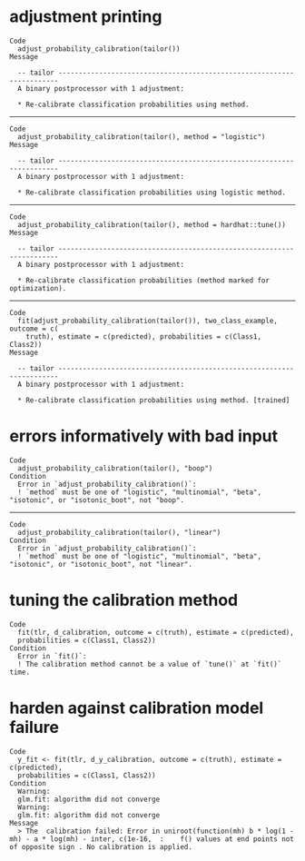 # adjustment printing

    Code
      adjust_probability_calibration(tailor())
    Message
      
      -- tailor ----------------------------------------------------------------------
      A binary postprocessor with 1 adjustment:
      
      * Re-calibrate classification probabilities using method.

---

    Code
      adjust_probability_calibration(tailor(), method = "logistic")
    Message
      
      -- tailor ----------------------------------------------------------------------
      A binary postprocessor with 1 adjustment:
      
      * Re-calibrate classification probabilities using logistic method.

---

    Code
      adjust_probability_calibration(tailor(), method = hardhat::tune())
    Message
      
      -- tailor ----------------------------------------------------------------------
      A binary postprocessor with 1 adjustment:
      
      * Re-calibrate classification probabilities (method marked for optimization).

---

    Code
      fit(adjust_probability_calibration(tailor()), two_class_example, outcome = c(
        truth), estimate = c(predicted), probabilities = c(Class1, Class2))
    Message
      
      -- tailor ----------------------------------------------------------------------
      A binary postprocessor with 1 adjustment:
      
      * Re-calibrate classification probabilities using method. [trained]

# errors informatively with bad input

    Code
      adjust_probability_calibration(tailor(), "boop")
    Condition
      Error in `adjust_probability_calibration()`:
      ! `method` must be one of "logistic", "multinomial", "beta", "isotonic", or "isotonic_boot", not "boop".

---

    Code
      adjust_probability_calibration(tailor(), "linear")
    Condition
      Error in `adjust_probability_calibration()`:
      ! `method` must be one of "logistic", "multinomial", "beta", "isotonic", or "isotonic_boot", not "linear".

# tuning the calibration method

    Code
      fit(tlr, d_calibration, outcome = c(truth), estimate = c(predicted),
      probabilities = c(Class1, Class2))
    Condition
      Error in `fit()`:
      ! The calibration method cannot be a value of `tune()` at `fit()` time.

# harden against calibration model failure

    Code
      y_fit <- fit(tlr, d_y_calibration, outcome = c(truth), estimate = c(predicted),
      probabilities = c(Class1, Class2))
    Condition
      Warning:
      glm.fit: algorithm did not converge
      Warning:
      glm.fit: algorithm did not converge
    Message
      > The  calibration failed: Error in uniroot(function(mh) b * log(1 - mh) - a * log(mh) - inter, c(1e-16,  :    f() values at end points not of opposite sign . No calibration is applied.

